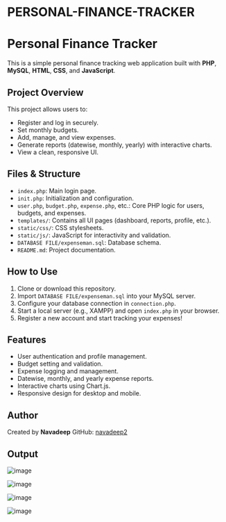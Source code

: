 # PERSONAL-FINANCE-TRACKER

# Personal Finance Tracker

This is a simple personal finance tracking web application built with **PHP**, **MySQL**, **HTML**, **CSS**, and **JavaScript**.

## Project Overview

This project allows users to:
- Register and log in securely.
- Set monthly budgets.
- Add, manage, and view expenses.
- Generate reports (datewise, monthly, yearly) with interactive charts.
- View a clean, responsive UI.

## Files & Structure

- `index.php`: Main login page.
- `init.php`: Initialization and configuration.
- `user.php`, `budget.php`, `expense.php`, etc.: Core PHP logic for users, budgets, and expenses.
- `templates/`: Contains all UI pages (dashboard, reports, profile, etc.).
- `static/css/`: CSS stylesheets.
- `static/js/`: JavaScript for interactivity and validation.
- `DATABASE FILE/expenseman.sql`: Database schema.
- `README.md`: Project documentation.

## How to Use

1. Clone or download this repository.
2. Import `DATABASE FILE/expenseman.sql` into your MySQL server.
3. Configure your database connection in `connection.php`.
4. Start a local server (e.g., XAMPP) and open `index.php` in your browser.
5. Register a new account and start tracking your expenses!

## Features

- User authentication and profile management.
- Budget setting and validation.
- Expense logging and management.
- Datewise, monthly, and yearly expense reports.
- Interactive charts using Chart.js.
- Responsive design for desktop and mobile.

## Author

Created by **Navadeep**
GitHub: [navadeep2](https://github.com/navadeep2)

## Output

![image](https://github.com/user-attachments/assets/4bef3d41-8be1-4a05-86cd-bc16209ff0f7)

![image](https://github.com/user-attachments/assets/6f4503de-13d8-48b8-8884-86a63774a68e)

![image](https://github.com/user-attachments/assets/2662ff32-f7d2-4d88-af93-8173afe8d7fd)

![image](https://github.com/user-attachments/assets/2be3d971-53b8-4302-a25e-2537094c092e)


